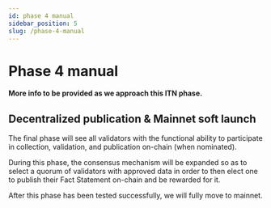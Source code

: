```yaml
---
id: phase 4 manual
sidebar_position: 5
slug: /phase-4-manual
---
```


# Phase 4 manual

**More info to be provided as we approach this ITN phase.**

## Decentralized publication & Mainnet soft launch

The final phase will see all validators with the functional ability to
participate in collection, validation, and publication on-chain
(when nominated).

During this phase, the consensus mechanism will be expanded so as to select a
quorum of validators with approved data in order to then elect one to publish
their Fact Statement on-chain and be rewarded for it.

After this phase has been tested successfully, we will fully move to mainnet.
